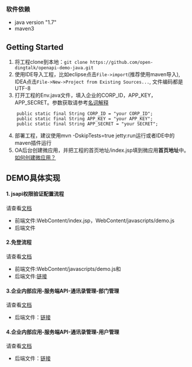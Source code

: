 ### 软件依赖
* java version "1.7"
* maven3

## Getting Started

1. 将工程clone到本地：`git clone https://github.com/open-dingtalk/openapi-demo-java.git`
2. 使用IDE导入工程，比如eclipse点击`File->import`(推荐使用maven导入), IDEA点击`File->New->Project from Existing Sources...`, 文件编码都是UTF-8
3. 打开工程的Env.java文件，填入企业的CORP_ID，APP_KEY，APP_SECRET。参数获取请参考[名词解释](https://ding-doc.dingtalk.com/doc#/faquestions/dcubhu)
```
    public static final String CORP_ID = "your CORP_ID";
    public static final String APP_KEY = "your APP_KEY";
    public static final String APP_SECRET = "your SECRET";
``` 
4. 部署工程，建议使用mvn -DskipTests=true jetty:run运行或者IDE中的maven插件运行
5. OA后台创建微应用，并把工程的首页地址/index.jsp填到微应用**首页地址**中。
[如何创建微应用？](https://ding-doc.dingtalk.com/doc#/bgb96b/aw3h75)

## DEMO具体实现

#### 1. jsapi权限验证配置流程

请查看[文档](https://ding-doc.dingtalk.com/doc#/dev/uwa7vs)
- 前端文件:WebContent/index.jsp，WebContent/javascripts/demo.js
- 后端文件

#### 2.免登流程
请查看[文档](https://ding-doc.dingtalk.com/doc#/dev/ep7bpq)
- 前端文件:WebContent/javascripts/demo.js和
- 后端文件:[链接](https://github.com/open-dingtalk/openapi-demo-java/blob/master/src/main/java/com/alibaba/dingtalk/openapi/servlet/UserInfoServlet.java)

#### 3.企业内部应用-服务端API-通讯录管理-部门管理
请查看[文档](https://ding-doc.dingtalk.com/doc#/serverapi2/dubakq)
- 后端文件：[链接](https://github.com/open-dingtalk/openapi-demo-java/tree/master/src/main/java/com/alibaba/dingtalk/openapi/demo/department)

#### 4.企业内部应用-服务端API-通讯录管理-用户管理
请查看[文档](https://ding-doc.dingtalk.com/doc#/serverapi2/ege851)
- 后端文件：[链接](https://github.com/open-dingtalk/openapi-demo-java/tree/master/src/main/java/com/alibaba/dingtalk/openapi/demo/user)
